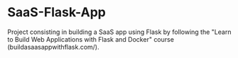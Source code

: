 # SaaS-Flask-App

Project consisting in building a SaaS app using Flask by following the "Learn to Build Web Applications with Flask and Docker" course (buildasaasappwithflask.com/).
